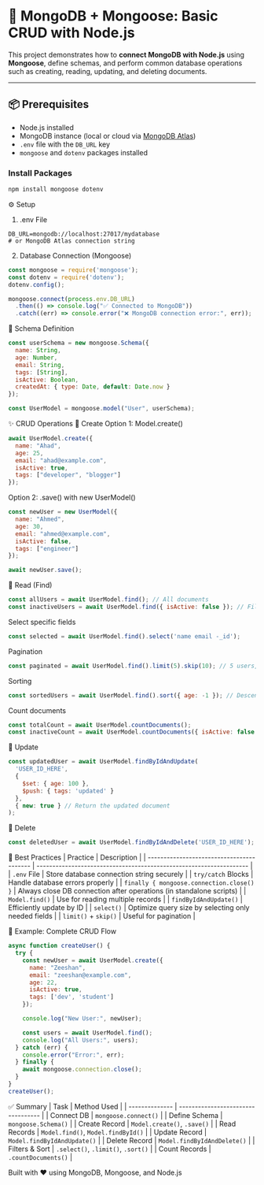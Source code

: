 # 🍃 MongoDB + Mongoose: Basic CRUD with Node.js

This project demonstrates how to **connect MongoDB with Node.js** using **Mongoose**, define schemas, and perform common database operations such as creating, reading, updating, and deleting documents.

---

## 📦 Prerequisites

- Node.js installed
- MongoDB instance (local or cloud via [MongoDB Atlas](https://www.mongodb.com/cloud/atlas))
- `.env` file with the `DB_URL` key
- `mongoose` and `dotenv` packages installed

### Install Packages

```bash
npm install mongoose dotenv
```

⚙️ Setup
1. .env File

```env
DB_URL=mongodb://localhost:27017/mydatabase
# or MongoDB Atlas connection string
```

2. Database Connection (Mongoose)
```js
const mongoose = require('mongoose');
const dotenv = require('dotenv');
dotenv.config();

mongoose.connect(process.env.DB_URL)
  .then(() => console.log("✅ Connected to MongoDB"))
  .catch((err) => console.error("❌ MongoDB connection error:", err));
```

🧱 Schema Definition
```js
const userSchema = new mongoose.Schema({
  name: String,
  age: Number,
  email: String,
  tags: [String],
  isActive: Boolean,
  createdAt: { type: Date, default: Date.now }
});

const UserModel = mongoose.model("User", userSchema);
```

✨ CRUD Operations
🔹 Create
Option 1: Model.create()

```js
await UserModel.create({
  name: "Ahad",
  age: 25,
  email: "ahad@example.com",
  isActive: true,
  tags: ["developer", "blogger"]
});
```

Option 2: .save() with new UserModel()
```js
const newUser = new UserModel({
  name: "Ahmed",
  age: 30,
  email: "ahmed@example.com",
  isActive: false,
  tags: ["engineer"]
});

await newUser.save();
```

🔹 Read (Find)
```js
const allUsers = await UserModel.find(); // All documents
const inactiveUsers = await UserModel.find({ isActive: false }); // Filtered
```
Select specific fields
```js
const selected = await UserModel.find().select('name email -_id');
```
Pagination
```js
const paginated = await UserModel.find().limit(5).skip(10); // 5 users, skip first 10
```
Sorting
```js
const sortedUsers = await UserModel.find().sort({ age: -1 }); // Descending by age
```
Count documents
```js
const totalCount = await UserModel.countDocuments();
const inactiveCount = await UserModel.countDocuments({ isActive: false });
```

🔹 Update  
```js
const updatedUser = await UserModel.findByIdAndUpdate(
  'USER_ID_HERE',
  {
    $set: { age: 100 },
    $push: { tags: 'updated' }
  },
  { new: true } // Return the updated document
);
```
🔹 Delete
```js
const deletedUser = await UserModel.findByIdAndDelete('USER_ID_HERE');
```

🧠 Best Practices
| Practice                                  | Description                                                         |
| ----------------------------------------- | ------------------------------------------------------------------- |
| `.env` File                               | Store database connection string securely                           |
| `try/catch` Blocks                        | Handle database errors properly                                     |
| `finally { mongoose.connection.close() }` | Always close DB connection after operations (in standalone scripts) |
| `Model.find()`                            | Use for reading multiple records                                    |
| `findByIdAndUpdate()`                     | Efficiently update by ID                                            |
| `select()`                                | Optimize query size by selecting only needed fields                 |
| `limit()` + `skip()`                      | Useful for pagination                                               |

🧪 Example: Complete CRUD Flow
```js
async function createUser() {
  try {
    const newUser = await UserModel.create({
      name: "Zeeshan",
      email: "zeeshan@example.com",
      age: 22,
      isActive: true,
      tags: ['dev', 'student']
    });

    console.log("New User:", newUser);

    const users = await UserModel.find();
    console.log("All Users:", users);
  } catch (err) {
    console.error("Error:", err);
  } finally {
    await mongoose.connection.close();
  }
}
createUser();
```

✅ Summary
| Task           | Method Used                        |
| -------------- | ---------------------------------- |
| Connect DB     | `mongoose.connect()`               |
| Define Schema  | `mongoose.Schema()`                |
| Create Record  | `Model.create()`, `.save()`        |
| Read Records   | `Model.find()`, `Model.findById()` |
| Update Record  | `Model.findByIdAndUpdate()`        |
| Delete Record  | `Model.findByIdAndDelete()`        |
| Filters & Sort | `.select()`, `.limit()`, `.sort()` |
| Count Records  | `.countDocuments()`                |


Built with ❤️ using MongoDB, Mongoose, and Node.js
